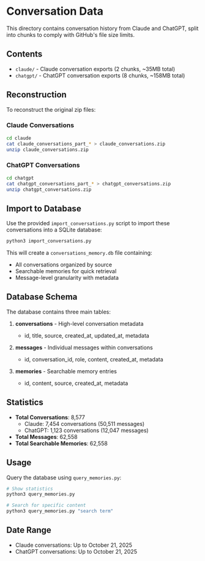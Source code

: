 # Conversation Data

This directory contains conversation history from Claude and ChatGPT, split into chunks to comply with GitHub's file size limits.

## Contents

- `claude/` - Claude conversation exports (2 chunks, ~35MB total)
- `chatgpt/` - ChatGPT conversation exports (8 chunks, ~158MB total)

## Reconstruction

To reconstruct the original zip files:

### Claude Conversations
```bash
cd claude
cat claude_conversations_part_* > claude_conversations.zip
unzip claude_conversations.zip
```

### ChatGPT Conversations
```bash
cd chatgpt
cat chatgpt_conversations_part_* > chatgpt_conversations.zip
unzip chatgpt_conversations.zip
```

## Import to Database

Use the provided `import_conversations.py` script to import these conversations into a SQLite database:

```bash
python3 import_conversations.py
```

This will create a `conversations_memory.db` file containing:
- All conversations organized by source
- Searchable memories for quick retrieval
- Message-level granularity with metadata

## Database Schema

The database contains three main tables:

1. **conversations** - High-level conversation metadata
   - id, title, source, created_at, updated_at, metadata

2. **messages** - Individual messages within conversations
   - id, conversation_id, role, content, created_at, metadata

3. **memories** - Searchable memory entries
   - id, content, source, created_at, metadata

## Statistics

- **Total Conversations**: 8,577
  - Claude: 7,454 conversations (50,511 messages)
  - ChatGPT: 1,123 conversations (12,047 messages)
- **Total Messages**: 62,558
- **Total Searchable Memories**: 62,558

## Usage

Query the database using `query_memories.py`:

```bash
# Show statistics
python3 query_memories.py

# Search for specific content
python3 query_memories.py "search term"
```

## Date Range

- Claude conversations: Up to October 21, 2025
- ChatGPT conversations: Up to October 21, 2025
